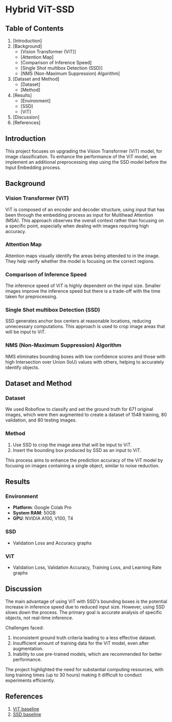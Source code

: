 # Hybrid ViT-SSD

## Table of Contents
1. [Introduction]
2. [Background]
   - [Vision Transformer (ViT)]
   - [Attention Map]
   - [Comparison of Inference Speed]
   - [Single Shot multibox Detection (SSD)]
   - [NMS (Non-Maximum Suppression) Algorithm]
3. [Dataset and Method]
   - [Dataset]
   - [Method]
4. [Results]
   - [Environment]
   - [SSD]
   - [ViT]
5. [Discussion]
6. [References]

## Introduction
This project focuses on upgrading the Vision Transformer (ViT) model, for image classification. To enhance the performance of the ViT model, we implement an additional preprocessing step using the SSD model before the Input Embedding process.

## Background

### Vision Transformer (ViT)
ViT is composed of an encoder and decoder structure, using input that has been through the embedding process as input for Multihead Attention (MSA). This approach observes the overall context rather than focusing on a specific point, especially when dealing with images requiring high accuracy.

### Attention Map
Attention maps visually identify the areas being attended to in the image. They help verify whether the model is focusing on the correct regions.

### Comparison of Inference Speed
The inference speed of ViT is highly dependent on the input size. Smaller images improve the inference speed but there is a trade-off with the time taken for preprocessing.

### Single Shot multibox Detection (SSD)
SSD generates anchor box centers at reasonable locations, reducing unnecessary computations. This approach is used to crop image areas that will be input to ViT.

### NMS (Non-Maximum Suppression) Algorithm
NMS eliminates bounding boxes with low confidence scores and those with high Intersection over Union (IoU) values with others, helping to accurately identify objects.

## Dataset and Method

### Dataset
We used Roboflow to classify and set the ground truth for 671 original images, which were then augmented to create a dataset of 1548 training, 80 validation, and 80 testing images.

### Method
1. Use SSD to crop the image area that will be input to ViT.
2. Insert the bounding box produced by SSD as an input to ViT.

This process aims to enhance the prediction accuracy of the ViT model by focusing on images containing a single object, similar to noise reduction.

## Results

### Environment
- **Platform**: Google Colab Pro
- **System RAM**: 50GB
- **GPU**: NVIDIA A100, V100, T4

### SSD
- Validation Loss and Accuracy graphs

### ViT
- Validation Loss, Validation Accuracy, Training Loss, and Learning Rate graphs

## Discussion
The main advantage of using ViT with SSD's bounding boxes is the potential increase in inference speed due to reduced input size. However, using SSD slows down the process. The primary goal is accurate analysis of specific objects, not real-time inference.

Challenges faced:
1. Inconsistent ground truth criteria leading to a less effective dataset.
2. Insufficient amount of training data for the ViT model, even after augmentation.
3. Inability to use pre-trained models, which are recommended for better performance.

The project highlighted the need for substantial computing resources, with long training times (up to 30 hours) making it difficult to conduct experiments efficiently.

## References
1. [ViT baseline](https://github.com/YoojLee/vit)
2. [SSD baseline](https://d2l.ai/chapter_computer-vision/ssd.html)


